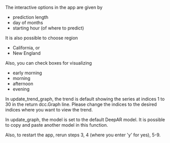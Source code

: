 The interactive options in the app are given by

-  prediction length
- day of months
- starting hour (of where to predict)

It is also possible to choose region 
- California, or
- New England

Also, you can check boxes for visualizing

- early morning
- morning
- afternoon
- evening

In update_trend_graph, the trend is default showing the series at indices 1 to 30 in the return dcc.Graph line. Please change the indices to the desired indices where you want to view the trend.

In update_graph, the model is set to the default DeepAR model. It is possible to copy and paste another model in this function.

Also, to restart the app, rerun steps 3, 4 (where you enter 'y' for yes), 5-9. 
